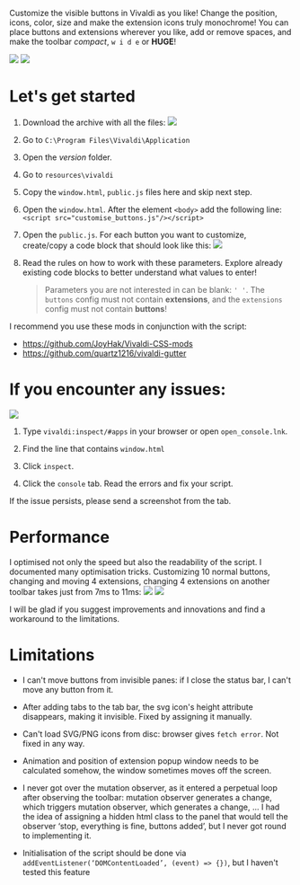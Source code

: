 Customize the visible buttons in Vivaldi as you like! Change the position, icons, color, size and make the extension icons truly monochrome! You can place buttons and extensions wherever you like, add or remove spaces, and make the toolbar *compact*, `w i d e` or **HUGE**! 

![](screenshots/promo1.png)
![](screenshots/promo2.png)

# Let's get started

1. Download the archive with all the files:
![](screenshots/download.png)   

2. Go to `C:\Program Files\Vivaldi\Application`

3. Open the *version* folder.

4. Go to `resources\vivaldi`

5. Copy the `window.html`, `public.js` files here and skip next step.

6.  Open the `window.html`. After the element `<body>` add the following line: `<script src="customise_buttons.js"/></script>`

7. Open the `public.js`. For each button you want to customize, create/copy a code block that should look like this:
![](screenshots/files.png)   

8. Read the rules on how to work with these parameters. Explore already existing code blocks to better understand what values to enter!

   > Parameters you are not interested in can be blank:  `' '`. The `buttons` config must not contain **extensions**, and the `extensions` config must not contain **buttons**!  

I recommend you use these mods in conjunction with the script:
- https://github.com/JoyHak/Vivaldi-CSS-mods
- https://github.com/quartz1216/vivaldi-gutter

# If you encounter any issues:
![](screenshots/console.png)

1. Type `vivaldi:inspect/#apps` in your browser or open `open_console.lnk`.

2. Find the line that contains `window.html`

3. Click `inspect`.

4. Click the `console` tab. Read the errors and fix your script.

If the issue persists, please send a screenshot from the tab.

# Performance

I optimised not only the speed but also the readability of the script. I documented many optimisation tricks. Customizing 10 normal buttons, changing and moving 4 extensions, changing 4 extensions on another toolbar takes just from 7ms to 11ms: 
![](screenshots/profiling_0.png)
![](screenshots/profiling_1.png)

I will be glad if you suggest improvements and innovations and find a workaround to the limitations.

# Limitations

- I can't move buttons from invisible panes: if I close the status bar, I can't move any button from it.

- After adding tabs to the tab bar, the svg icon's height attribute disappears, making it invisible. Fixed by assigning it manually.

- Can't load SVG/PNG icons from disc: browser gives `fetch error`. Not fixed in any way. 

- Animation and position of extension popup window needs to be calculated somehow, the window sometimes moves off the screen.  

- I never got over the mutation observer, as it entered a perpetual loop after observing the toolbar: mutation observer generates a change, which triggers mutation observer, which generates a change, ... 
  I had the idea of assigning a hidden html class to the panel that would tell the observer ‘stop, everything is fine, buttons added’, but I never got round to implementing it.

- Initialisation of the script should be done via 
  `addEventListener(‘DOMContentLoaded’, (event) => {})`, but I haven't tested this feature
